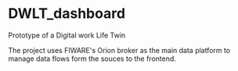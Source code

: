 # DWLT_dashboard
Prototype of a Digital work Life Twin

The project uses FIWARE's Orion broker as the main data platform to manage data flows form the souces to the frontend.
